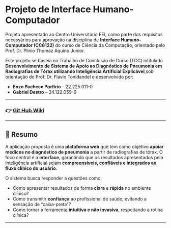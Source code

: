 # Projeto de Interface Humano-Computador

Projeto apresentado ao Centro Universitário FEI, como parte dos requisitos necessários para aprovação na disciplina de **Interface Humano-Computador (CC8122)** do curso de Ciência da Computação, orientado pelo Prof. Dr. Plinio Thomaz Aquino Junior.

Este projeto se baseia no Trabalho de Conclusão de Curso (TCC) intitulado **Desenvolvimento de Sistema de Apoio ao Diagnóstico de Pneumonia em Radiografias de Tórax utilizando Inteligência Artificial Explicável**,sob orientação do Prof. Dr. Flavio Tonidandel e desenvolvido por:

- **Enzo Pacheco Porfirio** – 22.225.011-0
- **Gabriel Destro** – 24.122.059-9

---

### 👉 [Git Hub Wiki](https://github.com/enzzopp/CC8122-IHC/wiki)

---

## 📖 Resumo

A aplicação proposta é uma **plataforma web** que tem como objetivo **apoiar médicos no diagnóstico de pneumonia** a partir de radiografias de tórax.
O foco central é a **interface**, garantindo que os resultados apresentados pela inteligência artificial sejam **compreensíveis, confiáveis e integrados ao fluxo clínico do usuário**.

O sistema busca responder a questões como:

- Como apresentar resultados de forma **clara** e **rápida** no ambiente clínico?
- Como transmitir **confiança** ao profissional de saúde, evitando a sensação de “caixa-preta”?
- Como tornar a ferramenta **intuitiva e não invasiva**, respeitando a rotina clínica?

---
